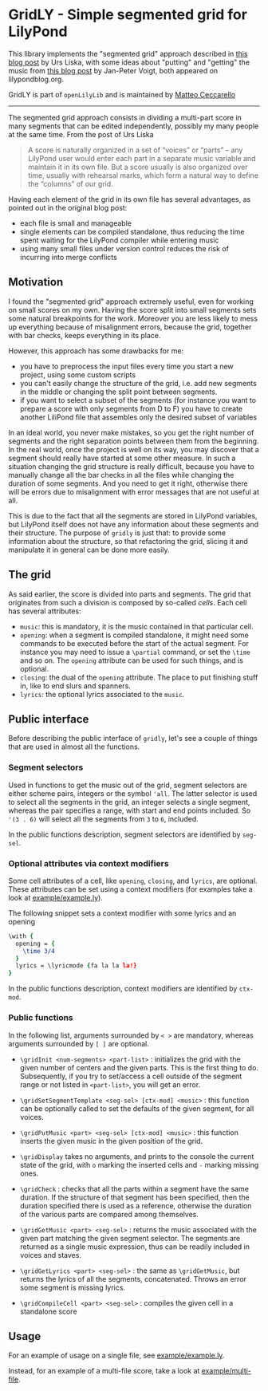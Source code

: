 GridLY - Simple segmented grid for LilyPond
===========================================

This library implements the "segmented grid" approach described in
[this blog post](http://lilypondblog.org/2014/10/segment-grid/) by Urs
Liska, with some ideas about "putting" and "getting" the music from
[this blog post](http://lilypondblog.org/2014/07/trees-music-and-lilypond/)
by Jan-Peter Voigt, both appeared on lilypondblog.org.

GridLY is part of `openLilyLib` and is maintained by
[Matteo Ceccarello](mailto:matteo.ceccarello@gmail.com)

---

The segmented grid approach consists in dividing a multi-part score in
many segments that can be edited independently, possibly my many
people at the same time. From the post of Urs Liska

> A score is naturally organized in a set of “voices” or “parts” – any
> LilyPond user would enter each part in a separate music variable and
> maintain it in its own file. But a score usually is also organized
> over time, usually with rehearsal marks, which form a natural way to
> define the “columns” of our grid.

Having each element of the grid in its own file has several
advantages, as pointed out in the original blog post:

 - each file is small and manageable
 - single elements can be compiled standalone, thus reducing the time
   spent waiting for the LilyPond compiler while entering music
 - using many small files under version control reduces the risk of
   incurring into merge conflicts

Motivation
----------

I found the "segmented grid" approach extremely useful, even for
working on small scores on my own. Having the score split into small
segments sets some natural breakpoints for the work. Moreover you are
less likely to mess up everything because of misalignment errors,
because the grid, together with bar checks, keeps everything in its
place.

However, this approach has some drawbacks for me:

 - you have to preprocess the input files every time you start a new
   project, using some custom scripts
 - you can't easily change the structure of the grid, i.e. add new
   segments in the middle or changing the split point between
   segments.
 - if you want to select a subset of the segments (for instance you
   want to prepare a score with only segments from D to F) you have to
   create another LiliPond file that assembles only the desired subset
   of variables

In an ideal world, you never make mistakes, so you get the right
number of segments and the right separation points between them from
the beginning. In the real world, once the project is well on its way,
you may discover that a segment should really have started at some
other measure. In such a situation changing the grid structure is
really difficult, because you have to manually change all the bar
checks in all the files while changing the duration of some
segments. And you need to get it right, otherwise there will be errors
due to misalignment with error messages that are not useful at all.

This is due to the fact that all the segments are stored in LilyPond
variables, but LilyPond itself does not have any information about
these segments and their structure. The purpose of `gridly` is just
that: to provide some information about the structure, so that
refactoring the grid, slicing it and manipulate it in general can be
done more easily.

The grid
--------

As said earlier, the score is divided into parts and segments. The
grid that originates from such a division is composed by so-called
_cells_. Each cell has several attributes:

 - `music`: this is mandatory, it is the music contained in that
   particular cell.
 - `opening`: when a segment is compiled standalone, it might need
   some commands to be executed before the start of the actual
   segment. For instance you may need to issue a `\partial` command,
   or set the `\time` and so on. The `opening` attribute can be used
   for such things, and is optional.
 - `closing`: the dual of the `opening` attribute. The place to put
   finishing stuff in, like to end slurs and spanners.
 - `lyrics`: the optional lyrics associated to the `music`.

Public interface
----------------

Before describing the public interface of `gridly`, let's see a couple
of things that are used in almost all the functions.

### Segment selectors

Used in functions to get the music out of the grid, segment selectors
are either scheme pairs, integers or the symbol `'all`. The latter selector is
used to select all the segments in the grid, an integer selects a
single segment, whereas the pair specifies a range, with start and end points
included. So `'(3 . 6)` will select all the segments from `3` to `6`, included.

In the public functions description, segment selectors are identified
by `seg-sel`.

### Optional attributes via context modifiers

Some cell attributes of a cell, like `opening`, `closing`, and
`lyrics`, are optional. These attributes can be set using a context
modifiers (for examples take a look at
[example/example.ly](https://github.com/Cecca/gridly/blob/master/example/example.ly)).

The following snippet sets a context modifier with some lyrics and an
opening
```lilypond
\with {
  opening = {
    \time 3/4
  }
  lyrics = \lyricmode {fa la la la!}
}
```

In the public functions description, context modifiers are identified
by `ctx-mod`.

### Public functions

In the following list, arguments surrounded by `< >` are mandatory,
whereas arguments surrounded by `[ ]` are optional.

 - `\gridInit <num-segments> <part-list>` : initializes the grid with
   the given number of centers and the given parts. This is the first
   thing to do. Subsequently, if you try to set/access a cell outside
   of the segment range or not listed in `<part-list>`, you will get
   an error.

 - `\gridSetSegmentTemplate <seg-sel> [ctx-mod] <music>` :
   this function can be optionally called to set the defaults of the
   given segment, for all voices.

 - `\gridPutMusic <part> <seg-sel> [ctx-mod] <music>` :
   this function inserts the given music in the given position of the
   grid.

 - `\gridDisplay` takes no arguments, and prints to the console the
   current state of the grid, with `o` marking the inserted cells and
   `-` marking missing ones.

 - `\gridCheck` : checks that all the parts within a segment have the
   same duration. If the structure of that segment has been specified,
   then the duration specified there is used as a reference, otherwise
   the duration of the various parts are compared among themselves.

 - `\gridGetMusic <part> <seg-sel>` : returns the music associated
   with the given part matching the given segment selector. The
   segments are returned as a single music expression, thus can be
   readily included in voices and staves.

 - `\gridGetLyrics <part> <seg-sel>` : the same as `\gridGetMusic`,
   but returns the lyrics of all the segments, concatenated. Throws an
   error some segment is missing lyrics.

 - `\gridCompileCell <part> <seg-sel>` : compiles the given cell in a
   standalone score

Usage
-----

For an example of usage on a single file, see
[example/example.ly](https://github.com/Cecca/gridly/blob/master/example/example.ly).

Instead, for an example of a multi-file score, take a look at
[example/multi-file](https://github.com/Cecca/gridly/tree/master/example/multi-file).
